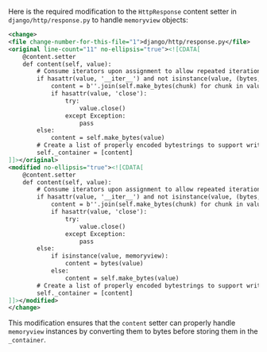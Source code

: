 Here is the required modification to the `HttpResponse` content setter in `django/http/response.py` to handle `memoryview` objects:

```xml
<change>
<file change-number-for-this-file="1">django/http/response.py</file>
<original line-count="11" no-ellipsis="true"><![CDATA[
    @content.setter
    def content(self, value):
        # Consume iterators upon assignment to allow repeated iteration.
        if hasattr(value, '__iter__') and not isinstance(value, (bytes, str)):
            content = b''.join(self.make_bytes(chunk) for chunk in value)
            if hasattr(value, 'close'):
                try:
                    value.close()
                except Exception:
                    pass
        else:
            content = self.make_bytes(value)
        # Create a list of properly encoded bytestrings to support write().
        self._container = [content]
]]></original>
<modified no-ellipsis="true"><![CDATA[
    @content.setter
    def content(self, value):
        # Consume iterators upon assignment to allow repeated iteration.
        if hasattr(value, '__iter__') and not isinstance(value, (bytes, str, memoryview)):
            content = b''.join(self.make_bytes(chunk) for chunk in value)
            if hasattr(value, 'close'):
                try:
                    value.close()
                except Exception:
                    pass
        else:
            if isinstance(value, memoryview):
                content = bytes(value)
            else:
                content = self.make_bytes(value)
        # Create a list of properly encoded bytestrings to support write().
        self._container = [content]
]]></modified>
</change>
```

This modification ensures that the `content` setter can properly handle `memoryview` instances by converting them to bytes before storing them in the `_container`.